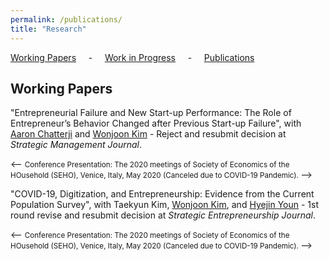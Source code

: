 ```yaml
---
permalink: /publications/
title: "Research"
---
```


 [Working Papers](#wp) &nbsp; &nbsp; - &nbsp; &nbsp; [Work in Progress](#wi) &nbsp; &nbsp; - &nbsp; &nbsp; [Publications](#pub)

<h2 id="wp">
Working Papers
</h2>


"Entrepreneurial Failure and New Start-up Performance: The Role of Entrepreneur’s Behavior Changed after Previous Start-up Failure", with [Aaron Chatterji][aaron] and [Wonjoon Kim][wjkim] - Reject and resubmit decision at *Strategic Management Journal*.

<--   <small>  Conference Presentation: The 2020 meetings of Society of Economics of the HOusehold (SEHO), Venice, Italy, May 2020 (Canceled due to COVID-19 Pandemic). </small> -->


"COVID-19, Digitization, and Entrepreneurship: Evidence from the Current Population Survey", with Taekyun Kim, [Wonjoon Kim][wjkim], and [Hyejin Youn][hy] - 1st round revise and resubmit decision at *Strategic Entrepreneurship Journal*.

<--   <small>  Conference Presentation: The 2020 meetings of Society of Economics of the HOusehold (SEHO), Venice, Italy, May 2020 (Canceled due to COVID-19 Pandemic). </small> -->





[aaron]: https://sites.duke.edu/ronniechatterji/
[wjkim]: https://wjkim.kaist.ac.kr/
[hy]: http://hyoun.me/
[namil]: https://namilkim.github.io/
